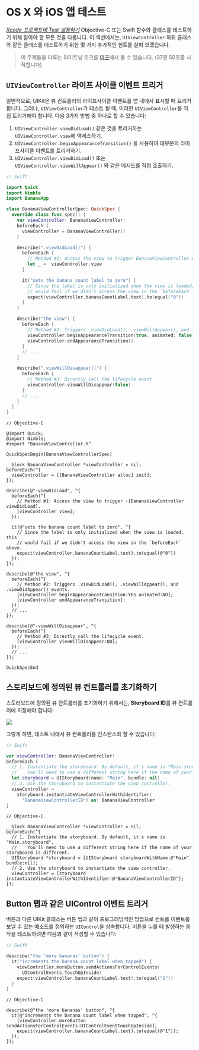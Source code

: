 # OS X 와 iOS 앱 테스트

*[Xcode 프로젝트에 Test 설정하기](SettingUpYourXcodeProject.md)*
Objective-C 또는 Swift 함수와 클래스를 테스트하기 위해 알아야 할 모든 것을 다룹니다.
이 섹션에서는, `UIViewController` 하위 클래스와 같은 클래스를 테스트하기 위한 몇 가지 추가적인 힌트를 살펴 보겠습니다.

> 이 주제들을 다루는 라이트닝 토크를 [이곳](https://vimeo.com/115671189#t=37m50s)에서 볼 수 있습니다. (37분 50초쯤 시작합니다)

## `UIViewController` 라이프 사이클 이벤트 트리거

일반적으로, UIKit은 뷰 컨트롤러의 라이프사이클 이벤트를 앱 내에서 표시할 때 트리거합니다. 그러나, `UIViewController`가 테스트 될 때, 이러한 `UIViewController`를 직접 트리거해야 합니다. 다음 3가지 방법 중 하나로 할 수 있습니다:

1. `UIViewController.viewDidLoad()` 같은 것을 트리거하는 `UIViewController.view`에 액세스하기.
2. `UIViewController.beginAppearanceTransition()` 을 사용하여 대부분의 라이프사이클 이벤트를 트리거하기.
3. `UIViewController.viewDidLoad()` 또는 `UIViewController.viewWillAppear()` 와 같은 메서드를 직접 호출하기.

```swift
// Swift

import Quick
import Nimble
import BananaApp

class BananaViewControllerSpec: QuickSpec {
  override class func spec() {
    var viewController: BananaViewController!
    beforeEach {
      viewController = BananaViewController()
    }

    describe(".viewDidLoad()") {
      beforeEach {
        // Method #1: Access the view to trigger BananaViewController.viewDidLoad().
        let _ =  viewController.view
      }

      it("sets the banana count label to zero") {
        // Since the label is only initialized when the view is loaded, this
        // would fail if we didn't access the view in the `beforeEach` above.
        expect(viewController.bananaCountLabel.text).to(equal("0"))
      }
    }

    describe("the view") {
      beforeEach {
        // Method #2: Triggers .viewDidLoad(), .viewWillAppear(), and .viewDidAppear() events.
        viewController.beginAppearanceTransition(true, animated: false)
        viewController.endAppearanceTransition()
      }
      // ...
    }

    describe(".viewWillDisappear()") {
      beforeEach {
        // Method #3: Directly call the lifecycle event.
        viewController.viewWillDisappear(false)
      }
      // ...
    }
  }
}
```

```objc
// Objective-C

@import Quick;
@import Nimble;
#import "BananaViewController.h"

QuickSpecBegin(BananaViewControllerSpec)

__block BananaViewController *viewController = nil;
beforeEach(^{
  viewController = [[BananaViewController alloc] init];
});

describe(@"-viewDidLoad", ^{
  beforeEach(^{
    // Method #1: Access the view to trigger -[BananaViewController viewDidLoad].
    [viewController view];
  });

  it(@"sets the banana count label to zero", ^{
    // Since the label is only initialized when the view is loaded, this
    // would fail if we didn't access the view in the `beforeEach` above. 
    expect(viewController.bananaCountLabel.text).to(equal(@"0"))
  });
});

describe(@"the view", ^{
  beforeEach(^{
    // Method #2: Triggers .viewDidLoad(), .viewWillAppear(), and .viewDidAppear() events.
    [viewController beginAppearanceTransition:YES animated:NO];
    [viewController endAppearanceTransition];
  });
  // ...
});

describe(@"-viewWillDisappear", ^{
  beforeEach(^{
    // Method #3: Directly call the lifecycle event.
    [viewController viewWillDisappear:NO];
  });
  // ...
});

QuickSpecEnd
```

## 스토리보드에 정의된 뷰 컨트롤러를 초기화하기

스토리보드에 정의된 뷰 컨트롤러를 초기화하기 위해서는, **Storyboard ID**를 뷰 컨트롤러에 지정해야 합니다:

![](http://f.cl.ly/items/2X2G381K1h1l2B2Q0g3L/Screen%20Shot%202015-02-27%20at%2011.58.06%20AM.png)

그렇게 하면, 테스트 내에서 뷰 컨트롤러를 인스턴스화 할 수 있습니다:

```swift
// Swift

var viewController: BananaViewController!
beforeEach {
  // 1. Instantiate the storyboard. By default, it's name is "Main.storyboard".
  //    You'll need to use a different string here if the name of your storyboard is different.
  let storyboard = UIStoryboard(name: "Main", bundle: nil)
  // 2. Use the storyboard to instantiate the view controller.
  viewController = 
    storyboard.instantiateViewControllerWithIdentifier(
      "BananaViewControllerID") as! BananaViewController
}
```

```objc
// Objective-C

__block BananaViewController *viewController = nil;
beforeEach(^{
  // 1. Instantiate the storyboard. By default, it's name is "Main.storyboard".
  //    You'll need to use a different string here if the name of your storyboard is different.
  UIStoryboard *storyboard = [UIStoryboard storyboardWithName:@"Main" bundle:nil];
  // 2. Use the storyboard to instantiate the view controller.
  viewController = [storyboard instantiateViewControllerWithIdentifier:@"BananaViewControllerID"];
});
```

## Button 탭과 같은 UIControl 이벤트 트리거

버튼과 다른 UIKit 클래스는 버튼 탭과 같이 프로그래밍적인 방법으로 컨트롤 이벤트를 보낼 수 있는 메소드를 정의하는 `UIControl`을 상속합니다. 
버튼을 누를 때 발생하는 동작을 테스트하려면 다음과 같이 작성할 수 있습니다:

```swift
// Swift

describe("the 'more bananas' button") {
  it("increments the banana count label when tapped") {
    viewController.moreButton.sendActionsForControlEvents(
      UIControlEvents.TouchUpInside)
    expect(viewController.bananaCountLabel.text).to(equal("1"))
  }
}
```

```objc
// Objective-C

describe(@"the 'more bananas' button", ^{
  it(@"increments the banana count label when tapped", ^{
    [viewController.moreButton sendActionsForControlEvents:UIControlEventTouchUpInside];
    expect(viewController.bananaCountLabel.text).to(equal(@"1"));
  });
});
```
